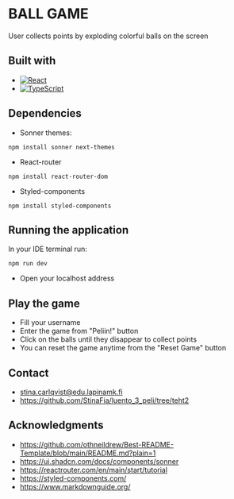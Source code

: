 # BALL GAME

User collects points by exploding colorful balls on the screen

## Built with

* [![React][React.js]][React-url]
* [![TypeScript][TypeScript]][TypeScript-url]


## Dependencies

- Sonner themes:
```properties
npm install sonner next-themes
```

- React-router
```properties
npm install react-router-dom
```

- Styled-components
```properties
npm install styled-components
```

## Running the application

In your IDE terminal run:
```properties
npm run dev
```

- Open your localhost address

## Play the game

- Fill your username
- Enter the game from "Peliin!" button
- Click on the balls until they disappear to collect points
- You can reset the game anytime from the "Reset Game" button

## Contact
- stina.carlqvist@edu.lapinamk.fi
- https://github.com/StinaFia/luento_3_peli/tree/teht2

## Acknowledgments
* https://github.com/othneildrew/Best-README-Template/blob/main/README.md?plain=1
* https://ui.shadcn.com/docs/components/sonner
* https://reactrouter.com/en/main/start/tutorial
* https://styled-components.com/
* https://www.markdownguide.org/

<!-- MARKDOWN LINKS & IMAGES -->
[React.js]: https://img.shields.io/badge/React-20232A?style=for-the-badge&logo=react&logoColor=61DAFB
[React-url]: https://reactjs.org/
[TypeScript]: https://www.typescriptlang.org/
[TypeScript-url]: https://www.typescriptlang.org/
